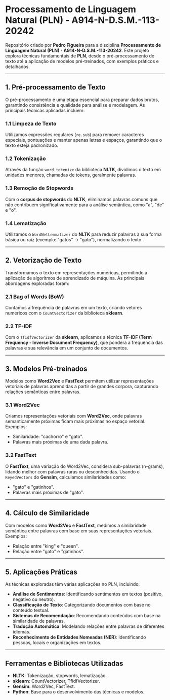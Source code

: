 # Processamento de Linguagem Natural (PLN) - A914-N-D.S.M.-113-20242

Repositório criado por **Pedro Figueira** para a disciplina **Processamento de Linguagem Natural (PLN) - A914-N-D.S.M.-113-20242**. Este projeto explora técnicas fundamentais de **PLN**, desde o pré-processamento de texto até a aplicação de modelos pré-treinados, com exemplos práticos e detalhados.

---

## 1. Pré-processamento de Texto

O pré-processamento é uma etapa essencial para preparar dados brutos, garantindo consistência e qualidade para análise e modelagem. As principais técnicas aplicadas incluem:

### 1.1 Limpeza de Texto  
Utilizamos expressões regulares (`re.sub`) para remover caracteres especiais, pontuações e manter apenas letras e espaços, garantindo que o texto esteja padronizado.

### 1.2 Tokenização  
Através da função `word_tokenize` da biblioteca **NLTK**, dividimos o texto em unidades menores, chamadas de tokens, geralmente palavras.

### 1.3 Remoção de Stopwords  
Com o **corpus de stopwords** do **NLTK**, eliminamos palavras comuns que não contribuem significativamente para a análise semântica, como "a", "de" e "o".

### 1.4 Lematização  
Utilizamos o `WordNetLemmatizer` do **NLTK** para reduzir palavras à sua forma básica ou raiz (exemplo: "gatos" → "gato"), normalizando o texto.

---

## 2. Vetorização de Texto

Transformamos o texto em representações numéricas, permitindo a aplicação de algoritmos de aprendizado de máquina. As principais abordagens exploradas foram:

### 2.1 Bag of Words (BoW)  
Contamos a frequência de palavras em um texto, criando vetores numéricos com o `CountVectorizer` da biblioteca **sklearn**.

### 2.2 TF-IDF  
Com o `TfidfVectorizer` da **sklearn**, aplicamos a técnica **TF-IDF (Term Frequency - Inverse Document Frequency)**, que pondera a frequência das palavras e sua relevância em um conjunto de documentos.

---

## 3. Modelos Pré-treinados

Modelos como **Word2Vec** e **FastText** permitem utilizar representações vetoriais de palavras aprendidas a partir de grandes corpora, capturando relações semânticas entre palavras.

### 3.1 Word2Vec  
Criamos representações vetoriais com **Word2Vec**, onde palavras semanticamente próximas ficam mais próximas no espaço vetorial. Exemplos:  
- Similaridade: "cachorro" e "gato".  
- Palavras mais próximas de uma dada palavra.

### 3.2 FastText  
O **FastText**, uma variação do Word2Vec, considera sub-palavras (n-grams), lidando melhor com palavras raras ou desconhecidas. Usando o `KeyedVectors` do **Gensim**, calculamos similaridades como:  
- "gato" e "gatinhos".  
- Palavras mais próximas de "gato".

---

## 4. Cálculo de Similaridade

Com modelos como **Word2Vec** e **FastText**, medimos a similaridade semântica entre palavras com base em suas representações vetoriais. Exemplos:  
- Relação entre "king" e "queen".  
- Relação entre "gato" e "gatinhos".

---

## 5. Aplicações Práticas

As técnicas exploradas têm várias aplicações no PLN, incluindo:  

- **Análise de Sentimentos**: Identificando sentimentos em textos (positivo, negativo ou neutro).  
- **Classificação de Texto**: Categorizando documentos com base no conteúdo textual.  
- **Sistemas de Recomendação**: Recomendando conteúdos com base na similaridade de palavras.  
- **Tradução Automática**: Modelando relações entre palavras de diferentes idiomas.  
- **Reconhecimento de Entidades Nomeadas (NER)**: Identificando pessoas, locais e organizações em textos.

---

## Ferramentas e Bibliotecas Utilizadas

- **NLTK**: Tokenização, stopwords, lematização.  
- **sklearn**: CountVectorizer, TfidfVectorizer.  
- **Gensim**: Word2Vec, FastText.  
- **Python**: Base para o desenvolvimento das técnicas e modelos.
